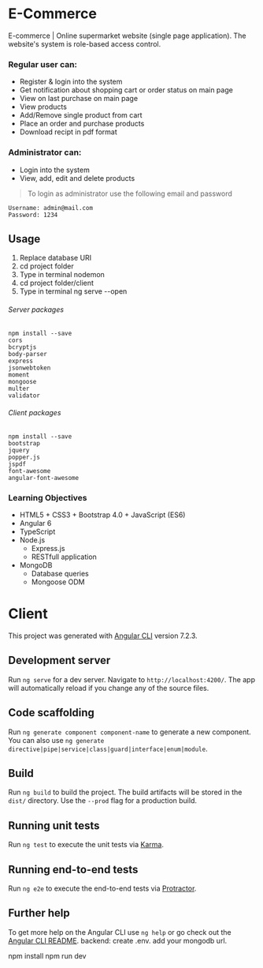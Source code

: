 # E-Commerce
E-commerce | Online supermarket website (single page application). The website's system is role-based access control.


### Regular user can:
- Register & login into the system
- Get notification about shopping cart or order status on main page
- View on last purchase on main page 
- View products
- Add/Remove single product from cart
- Place an order and purchase products
- Download recipt in pdf format

### Administrator can:
- Login into the system
- View, add, edit and delete products

> To login as administrator use the following email and password

    Username: admin@mail.com
    Password: 1234

## Usage
1. Replace database URI
2. cd project folder
3. Type in terminal nodemon
4. cd project folder/client
5. Type in terminal ng serve --open

###### Server packages

```
npm install --save
cors
bcryptjs
body-parser
express
jsonwebtoken
moment
mongoose
multer
validator
```

###### Client packages

```
npm install --save
bootstrap
jquery
popper.js
jspdf
font-awesome
angular-font-awesome
```

### Learning Objectives
- HTML5 + CSS3 + Bootstrap 4.0 + JavaScript (ES6)
- Angular 6
- TypeScript
- Node.js
	* Express.js
	* RESTfull application
- MongoDB
	* Database queries
	* Mongoose ODM
 
 # Client

This project was generated with [Angular CLI](https://github.com/angular/angular-cli) version 7.2.3.

## Development server

Run `ng serve` for a dev server. Navigate to `http://localhost:4200/`. The app will automatically reload if you change any of the source files.

## Code scaffolding

Run `ng generate component component-name` to generate a new component. You can also use `ng generate directive|pipe|service|class|guard|interface|enum|module`.

## Build

Run `ng build` to build the project. The build artifacts will be stored in the `dist/` directory. Use the `--prod` flag for a production build.

## Running unit tests

Run `ng test` to execute the unit tests via [Karma](https://karma-runner.github.io).

## Running end-to-end tests

Run `ng e2e` to execute the end-to-end tests via [Protractor](http://www.protractortest.org/).

## Further help

To get more help on the Angular CLI use `ng help` or go check out the [Angular CLI README](https://github.com/angular/angular-cli/blob/master/README.md).
backend:
create .env. add your mongodb url.

npm install
 
npm run dev
 
